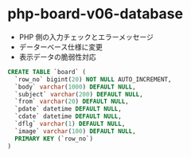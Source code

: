# php-board-v06-database

- PHP 側の入力チェックとエラーメッセージ
- データーベース仕様に変更
- 表示データの脆弱性対応

```sql
CREATE TABLE `board` (
  `row_no` bigint(20) NOT NULL AUTO_INCREMENT,
  `body` varchar(1000) DEFAULT NULL,
  `subject` varchar(200) DEFAULT NULL,
  `from` varchar(20) DEFAULT NULL,
  `pdate` datetime DEFAULT NULL,
  `cdate` datetime DEFAULT NULL,
  `dflg` varchar(1) DEFAULT NULL,
  `image` varchar(100) DEFAULT NULL,
  PRIMARY KEY (`row_no`)
)
```
